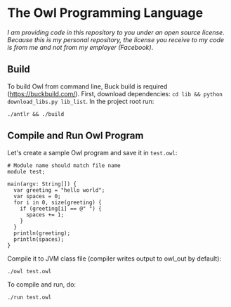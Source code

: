 # The Owl Programming Language

_I am providing code in this repository to you under an open source license._
_Because this is my personal repository,_
_the license you receive to my code is from me and not from my employer (Facebook)_.

## Build
To build Owl from command line, Buck build is required (https://buckbuild.com/).
First, download dependencies: `cd lib && python download_libs.py lib_list`. In the project root run:

```
./antlr && ./build
```

## Compile and Run Owl Program
Let's create a sample Owl program and save it in `test.owl`:
```
# Module name should match file name
module test;

main(argv: String[]) {
  var greeting = "hello world";
  var spaces = 0;
  for i in 0, size(greeting) {
    if (greeting[i] == @" ") {
      spaces += 1;
    }
  }
  println(greeting);
  println(spaces);
}
```
Compile it to JVM class file (compiler writes output to owl_out by default):
```
./owl test.owl
```
To compile and run, do:
```
./run test.owl
```

